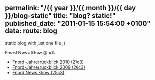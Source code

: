 permalink: "/{{ year }}/{{ month }}/{{ day }}/blog-static"
title: "blog? static!"
published_date: "2011-01-15 15:54:00 +0100"
data:
  route: blog
---
static blog with just one file ;)

Fnord News Show @ c3:

* [Fnord-Jahresrückblick 2010 (27c3)](http://events.ccc.de/congress/2010/Fahrplan/events/4070.en.html)
* [Fnord-Jahresrückblick 2009 (26c3)](http://events.ccc.de/congress/2009/Fahrplan/events/3613.en.html)
* [Fnord News Show (25c3)](http://events.ccc.de/congress/2008/Fahrplan/events/2812.en.html)
